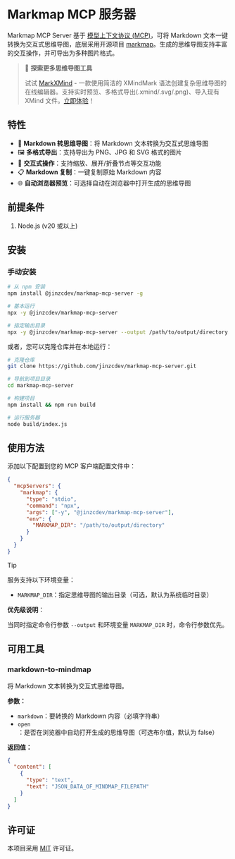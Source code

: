 # Markmap MCP 服务器

Markmap MCP Server 基于 [模型上下文协议 (MCP)](https://modelcontextprotocol.io/introduction)，可将 Markdown 文本一键转换为交互式思维导图，底层采用开源项目 [markmap](https://github.com/markmap/markmap)。生成的思维导图支持丰富的交互操作，并可导出为多种图片格式。

> 🎉 **探索更多思维导图工具**
>
> 试试 [MarkXMind](https://github.com/jinzcdev/markxmind) - 一款使用简洁的 XMindMark 语法创建复杂思维导图的在线编辑器。支持实时预览、多格式导出(.xmind/.svg/.png)、导入现有 XMind 文件。[立即体验](https://markxmind.js.org/)！

## 特性

- 🌠 **Markdown 转思维导图**：将 Markdown 文本转换为交互式思维导图
- 🖼️ **多格式导出**：支持导出为 PNG、JPG 和 SVG 格式的图片
- 🔄 **交互式操作**：支持缩放、展开/折叠节点等交互功能
- 📋 **Markdown 复制**：一键复制原始 Markdown 内容
- 🌐 **自动浏览器预览**：可选择自动在浏览器中打开生成的思维导图

## 前提条件

1. Node.js (v20 或以上)

## 安装

### 手动安装

```bash
# 从 npm 安装
npm install @jinzcdev/markmap-mcp-server -g

# 基本运行
npx -y @jinzcdev/markmap-mcp-server

# 指定输出目录
npx -y @jinzcdev/markmap-mcp-server --output /path/to/output/directory
```

或者，您可以克隆仓库并在本地运行：

```bash
# 克隆仓库
git clone https://github.com/jinzcdev/markmap-mcp-server.git

# 导航到项目目录
cd markmap-mcp-server

# 构建项目
npm install && npm run build

# 运行服务器
node build/index.js
```

## 使用方法

添加以下配置到您的 MCP 客户端配置文件中：

```json
{
  "mcpServers": {
    "markmap": {
      "type": "stdio",
      "command": "npx",
      "args": ["-y", "@jinzcdev/markmap-mcp-server"],
      "env": {
        "MARKMAP_DIR": "/path/to/output/directory"
      }
    }
  }
}
```

> [!TIP]
>
> 服务支持以下环境变量：
>
> - `MARKMAP_DIR`：指定思维导图的输出目录（可选，默认为系统临时目录）
>
> **优先级说明**：
>
> 当同时指定命令行参数 `--output` 和环境变量 `MARKMAP_DIR` 时，命令行参数优先。

## 可用工具

### markdown-to-mindmap

将 Markdown 文本转换为交互式思维导图。

**参数：**

- `markdown`：要转换的 Markdown 内容（必填字符串）
- `open`：是否在浏览器中自动打开生成的思维导图（可选布尔值，默认为 false）

**返回值：**

```json
{
  "content": [
    {
      "type": "text",
      "text": "JSON_DATA_OF_MINDMAP_FILEPATH"
    }
  ]
}
```

## 许可证

本项目采用 [MIT](./LICENSE) 许可证。